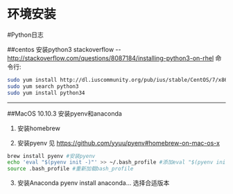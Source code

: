 # 环境安装

#Python日志

##centos 安装python3
stackoverflow -- http://stackoverflow.com/questions/8087184/installing-python3-on-rhel
命令行:
```sh
sudo yum install http://dl.iuscommunity.org/pub/ius/stable/CentOS/7/x86_64/ius-release-1.0-13.ius.centos7.noarch.rpm
sudo yum search python3
sudo yum install python34
```

---

##MacOS 10.10.3 安装pyenv和anaconda

1. 安装homebrew

2. 安装pyenv
见 https://github.com/yyuu/pyenv#homebrew-on-mac-os-x

```sh
brew install pyenv #安装pyenv
echo 'eval "$(pyenv init -)"' >> ~/.bash_profile #添加eval "$(pyenv init -)"到.bash_profile
source .bash_profile #重新加载bash_profile
```

3. 安装Anaconda
pyenv install anaconda... 选择合适版本
